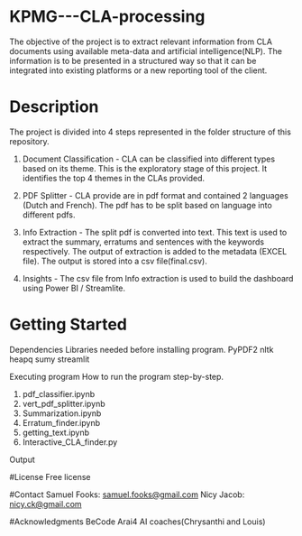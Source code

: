 # KPMG---CLA-processing
The objective of the project is to extract relevant information from CLA documents using available meta-data and artificial intelligence(NLP). The information is to be presented in a structured way so that it can be integrated into existing platforms or a new reporting tool of the client.


# Description
The project is divided into 4 steps represented in the folder structure of this repository. 
1. Document Classification - CLA can be classified into different types based on its theme. This is the exploratory stage of this project. It identifies the top 4 themes in the CLAs provided. 

2. PDF Splitter - CLA provide are in pdf format and contained 2 languages (Dutch and French). The pdf has to be split based on language into different pdfs.

3. Info Extraction - The split pdf is converted into text. This text is used to extract the summary, erratums and sentences with the keywords respectively. The output of extraction is added to the metadata (EXCEL file). The output is stored into a csv file(final.csv).

4. Insights - The csv file from Info extraction is used to build the dashboard using Power BI / Streamlite.


# Getting Started
Dependencies
Libraries needed before installing program.
PyPDF2
nltk
heapq
sumy
streamlit

Executing program
How to run the program step-by-step.
1. pdf_classifier.ipynb
2. vert_pdf_splitter.ipynb
3. Summarization.ipynb
4. Erratum_finder.ipynb
5. getting_text.ipynb
6. Interactive_CLA_finder.py

Output
<Dashboard screenshot>


#License
Free license


#Contact
Samuel Fooks: samuel.fooks@gmail.com
Nicy Jacob: nicy.ck@gmail.com


#Acknowledgments
BeCode Arai4 AI coaches(Chrysanthi and Louis)


